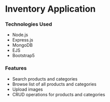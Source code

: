# Inventory Application

### Technologies Used
* Node.js
* Express.js
* MongoDB
* EJS
* Bootstrap5

### Features
* Search products and categories
* Browse list of all products and categories
* Upload images
* CRUD operations for products and categories